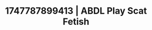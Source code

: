 ---
categories:
- Consent-based play
- Mirror play
- Erotic dreamscape
- Public sex
- Closeness kink
image: /assets/images/1747787899413.jpg
layout: post
seo:
  description: Featured content with sensual ABDL Play, Scat Fetish. HD images available.
  keywords: ABDL Play, Scat Fetish
  og_image: /assets/images/1747787899413.jpg
  schema_type: VisualArtwork
tags:
- ABDL Play
- Scat Fetish
- '#1747787899413'
title: 1747787899413 | ABDL Play Scat Fetish
---